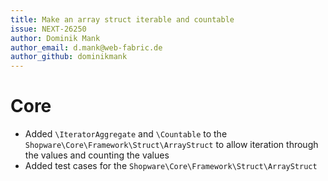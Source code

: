 ```yaml
---
title: Make an array struct iterable and countable
issue: NEXT-26250
author: Dominik Mank
author_email: d.mank@web-fabric.de
author_github: dominikmank
---
```


# Core

* Added `\IteratorAggregate` and `\Countable` to the `Shopware\Core\Framework\Struct\ArrayStruct` to allow iteration through the values and counting the values
* Added test cases for the `Shopware\Core\Framework\Struct\ArrayStruct`
